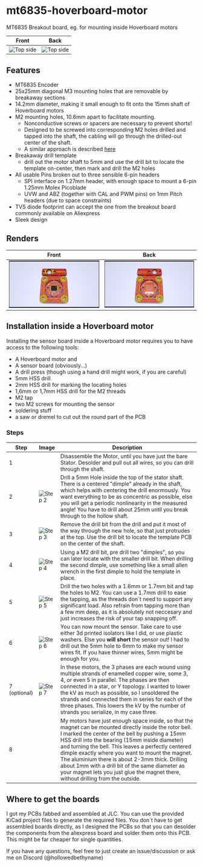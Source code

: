 # mt6835-hoverboard-motor
MT6835 Breakout board, eg. for mounting inside Hoverboard motors

| Front | Back |
| ----- | ---- | 
| ![Top side](./img/front-photo.JPG) | ![Top side](./img/back-photo.JPG) |

## Features
- MT6835 Encoder
- 25x25mm diagonal M3 mounting holes that are removable by breakaway sections
- 14.2mm diameter, making it small enough to fit onto the 15mm shaft of Hoverboard motors
- M2 mounting holes, 10.6mm apart to facilitate mounting.
  - Nonconductive screws or spacers are necessary to prevent shorts!
  - Designed to be screwed into corresponding M2 holes drilled and tapped into the shaft, the cabling will go through the drilled-out center of the shaft.
  - A similar approach is described [here](https://community.simplefoc.com/t/a-project-in-mind-force-feedback-wheel/952/27)
- Breakaway drill template
  - drill out the motor shaft to 5mm and use the drill bit to locate the template on-center, then mark and drill the M2 holes
- All usable Pins broken out to three sensible 6-pin headers
  - SPI interface on 1.27mm header, with enough space to mount a 6-pin 1.25mm Molex Picoblade
  - UVW and ABZ (together with CAL and PWM pins) on 1mm Pitch headers (due to space constraints)
- TVS diode footprint can accept the one from the breakout board commonly available on Aliexpress
- Sleek design
## Renders
| Front | Back |
| ----- | ---- | 
| ![Top side](./img/mt6835-hoverboard-top.png) | ![Bottom side](./img/mt6835-hoverboard-bottom.png) |

## Installation inside a Hoverboard motor

Installing the sensor board inside a Hoverboard motor requires you to have access to the following tools:
- A Hoverboard motor and
- A sensor board (obviously...)
- A drill press (though using a hand drill might work, if you are careful)
- 5mm HSS drill
- 2mm HSS drill for marking the locating holes
- 1,6mm or 1,7mm HSS drill for the M2 threads
- M2 tap
- two M2 screws for mounting the sensor
- soldering stuff
- a saw or dremel to cut out the round part of the PCB

### Steps

| Step | Image | Description |
| ---- | ----- | ----------- |
|   1  |       | Disassemble the Motor, until you have just the bare Stator. Desolder and pull out all wires, so you can drill through the shaft.|
|   2  | ![Step 2](./img/Step2.JPG) | Drill a 5mm Hole inside the top of the stator shaft. There is a centered "dimple" already in the shaft, which helps with centering the drill enormously. You want everything to be as concentric as possible, else you will get a periodic nonlinearity in the measured angle! You have to drill about 25mm until you break through to the hollow shaft. |
|   3  | ![Step 3](./img/Step3.JPG) | Remove the drill bit from the drill and put it most of the way through the new hole, so that just protrudes at the top. Use the drill bit to locate the template PCB on the center of the shaft. | 
|   4  | ![Step 4](./img/Step4.JPG) | Using a M2 drill bit, pre drill two "dimples", so you can later locate with the smaller drill bit. When drilling the second dimple, use something like a small allen wrench in the first dimple to hold the template in place. |
|   5  | ![Step 5](./img/Step5.JPG) | Drill the two holes with a 1.6mm or 1.7mm bit and tap the holes to M2. You can use a 1.7mm drill to ease the tapping, as the threads don´t need to support any significant load. Also refrain from tapping more than a few mm deep, as it is absolutely not neccesary and just increases the risk of your tap snapping off. |
|   6  | ![Step 6](./img/Step6.JPG) | You can now mount the sensor. Take care to use either 3d printed isolators like I did, or use plastic washers. Else you **will short** the sensor out! I had to drill out the 5mm hole to 6mm to make my sensor wires fit. If you have thinner wires, 5mm might be enough for you. |
|  7 (optional) | ![Step 7](./img/Step7.JPG) | In these motors, the 3 phases are each wound using multiple strands of enamelled copper wire, some 3, 4, or even 5 in parallel. The phases are then connected in a star, or Y topology. I wanted to lower the kV as much as possible, so I unsoldered the strands and connected them in series for each of the three phases. This lowers the kV by the number of strands you serialize, in my case three. |
|  8   |    |  My motors have just enough space inside, so that the magnet can be mounted directly inside the rotor bell. I marked the center of the bell by pushing a 15mm HSS drill into the bearing (15mm inside diameter) and turning the bell. This leaves a perfectly centered dimple exactly where you want to mount the magnet. The aluminium there is about 2-3mm thick. Drilling about 1mm with a drill bit of the same diameter as your magnet lets you just glue the magnet there, without drilling from the outside. |

## Where to get the boards

I got my PCBs fabbed and assembled at JLC. You can use the provided KiCad project files to generate the required files.
You don´t have to get assembled boards directly, as I designed the PCBs so that you can desolder the components from the aliexpress board and solder them onto this PCB. This might be far cheaper for single quantities.

If you have any questions, feel free to just create an issue/discussion or ask me on Discord (@hollowedbethyname)
